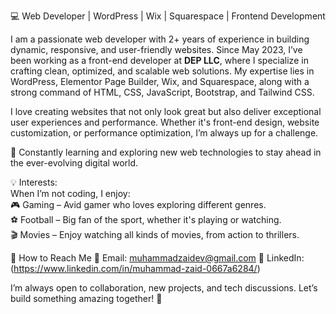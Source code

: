 💻 Web Developer | WordPress | Wix | Squarespace | Frontend Development

I am a passionate web developer with 2+ years of experience in building dynamic, responsive, and user-friendly websites. Since May 2023, I’ve been working as a front-end developer at **DEP LLC**, where I specialize in crafting clean, optimized, and scalable web solutions. My expertise lies in WordPress, Elementor Page Builder, Wix, and Squarespace, along with a strong command of HTML, CSS, JavaScript, Bootstrap, and Tailwind CSS.  

I love creating websites that not only look great but also deliver exceptional user experiences and performance. Whether it's front-end design, website customization, or performance optimization, I’m always up for a challenge.  

🌱 Constantly learning and exploring new web technologies to stay ahead in the ever-evolving digital world.  

💡 Interests:  
When I’m not coding, I enjoy:  
🎮 Gaming – Avid gamer who loves exploring different genres.  
⚽ Football – Big fan of the sport, whether it's playing or watching.  
🎬 Movies – Enjoy watching all kinds of movies, from action to thrillers.

📩 How to Reach Me
📧 Email: muhammadzaidev@gmail.com
🔗 LinkedIn: (https://www.linkedin.com/in/muhammad-zaid-0667a6284/)

I’m always open to collaboration, new projects, and tech discussions. Let’s build something amazing together! 🚀

